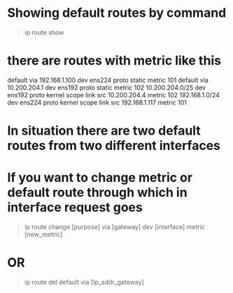 # Showing default routes by command
   > ip route show 
# there are routes with metric like this
   default via 192.168.1.100 dev ens224 proto static metric 101
   default via 10.200.204.1 dev ens192 proto static metric 102
   10.200.204.0/25 dev ens192 proto kernel scope link src 10.200.204.4 metric 102
   192.168.1.0/24 dev ens224 proto kernel scope link src 192.168.1.117 metric 101
# In situation there are two default routes from two different interfaces
# If you want to change metric or default route through which in interface request goes
   > ip route change [purpose] via [gateway] dev [interface] metric [new_metric]
# OR
   > ip route del default via [Ip_addr_gateway]
